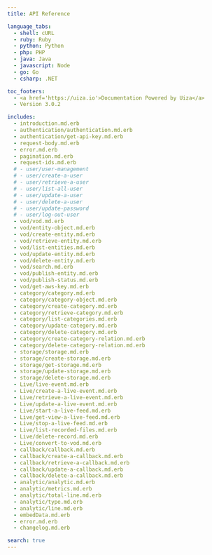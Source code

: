 ```yaml
---
title: API Reference

language_tabs:
  - shell: cURL
  - ruby: Ruby
  - python: Python
  - php: PHP
  - java: Java
  - javascript: Node
  - go: Go
  - csharp: .NET

toc_footers:
  - <a href='https://uiza.io'>Documentation Powered by Uiza</a>
  - Version 3.0.2

includes:
  - introduction.md.erb
  - authentication/authentication.md.erb
  - authentication/get-api-key.md.erb
  - request-body.md.erb
  - error.md.erb
  - pagination.md.erb
  - request-ids.md.erb
  # - user/user-management
  # - user/create-a-user
  # - user/retrieve-a-user
  # - user/list-all-user
  # - user/update-a-user
  # - user/delete-a-user
  # - user/update-password
  # - user/log-out-user
  - vod/vod.md.erb
  - vod/entity-object.md.erb
  - vod/create-entity.md.erb
  - vod/retrieve-entity.md.erb
  - vod/list-entities.md.erb
  - vod/update-entity.md.erb
  - vod/delete-entity.md.erb
  - vod/search.md.erb
  - vod/publish-entity.md.erb
  - vod/publish-status.md.erb
  - vod/get-aws-key.md.erb
  - category/category.md.erb
  - category/category-object.md.erb
  - category/create-category.md.erb
  - category/retrieve-category.md.erb
  - category/list-categories.md.erb
  - category/update-category.md.erb
  - category/delete-category.md.erb
  - category/create-category-relation.md.erb
  - category/delete-category-relation.md.erb
  - storage/storage.md.erb
  - storage/create-storage.md.erb
  - storage/get-storage.md.erb
  - storage/update-storage.md.erb
  - storage/delete-storage.md.erb
  - Live/live-event.md.erb
  - Live/create-a-live-event.md.erb
  - Live/retrieve-a-live-event.md.erb
  - Live/update-a-live-event.md.erb
  - Live/start-a-live-feed.md.erb
  - Live/get-view-a-live-feed.md.erb
  - Live/stop-a-live-feed.md.erb
  - Live/list-recorded-files.md.erb
  - Live/delete-record.md.erb
  - Live/convert-to-vod.md.erb
  - callback/callback.md.erb
  - callback/create-a-callback.md.erb
  - callback/retrieve-a-callback.md.erb
  - callback/update-a-callback.md.erb
  - callback/delete-a-callback.md.erb
  - analytic/analytic.md.erb
  - analytic/metrics.md.erb
  - analytic/total-line.md.erb
  - analytic/type.md.erb
  - analytic/line.md.erb
  - embedData.md.erb
  - error.md.erb
  - changelog.md.erb

search: true
---
```

